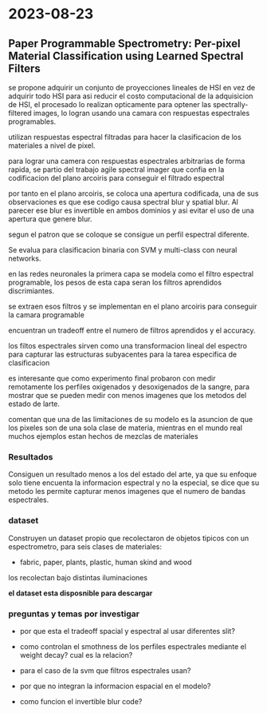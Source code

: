# 2023-08-23

## Paper Programmable Spectrometry: Per-pixel Material Classification using Learned Spectral Filters

se propone adquirir un conjunto de proyecciones lineales de HSI en vez de adquirir todo HSI para asi reducir el costo computacional de la adquisicion de HSI, el procesado lo realizan opticamente para optener las spectrally-filtered images, lo logran usando una camara con respuestas espectrales programables.

utilizan respuestas espectral filtradas para hacer la clasificacion de los materiales a nivel de pixel.

para lograr una camera con respuestas espectrales arbitrarias de forma rapida, se partio del trabajo agile spectral imager que confia en la codificacion del plano arcoiris para conseguir el filtrado espectral

por tanto en el plano arcoiris, se coloca una apertura codificada, una de sus observaciones es que ese codigo causa spectral blur y spatial blur. Al parecer ese blur es invertible en ambos dominios y asi evitar el uso de una apertura que genere blur.

segun el patron que se coloque se consigue un perfil espectral diferente.

Se evalua para clasificacion binaria con SVM y multi-class con neural networks.

en las redes neuronales la primera capa se modela como el filtro espectral programable, los pesos de esta capa seran los filtros aprendidos discrimiantes.

se extraen esos filtros y se implementan en el plano arcoiris para conseguir la camara programable

encuentran un tradeoff entre el numero de filtros aprendidos y el accuracy.

los filtos espectrales sirven como una transformacion lineal del espectro para capturar las estructuras subyacentes para la tarea especifica de clasificacion

es interesante que como experimento final probaron con medir remotamente los perfiles oxigenados y desoxigenados de la sangre, para mostrar que se pueden medir con menos imagenes que los metodos del estado de larte.

comentan que una de las limitaciones de su modelo es la asuncion de que los pixeles son de una sola clase de materia, mientras en el mundo real muchos ejemplos estan hechos de mezclas de materiales

### Resultados

Consiguen un resultado menos a los del estado del arte, ya que su enfoque solo tiene encuenta la informacion espectral y no la especial, se dice que su metodo les permite capturar menos imagenes que el numero de bandas espectrales.

### dataset

Construyen un dataset propio que recolectaron de objetos tipicos con un espectrometro, para seis clases de materiales:

- fabric, paper, plants, plastic, human skind and wood

los recolectan bajo distintas iluminaciones

**el dataset esta disposnible para descargar**

### preguntas y temas por investigar

- por que esta el tradeoff spacial y espectral al usar diferentes slit?

- como controlan el smothness de los perfiles espectrales mediante el weight decay? cual es la relacion?

- para el caso de la svm que filtros espectrales usan?

- por que no integran la informacion espacial en el modelo?

- como funcion el invertible blur code?